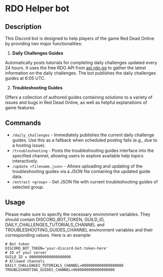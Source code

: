 # RDO Helper bot

## Description

This Discord bot is designed to help players of the game Red Dead Online by providing two major functionalities:

1. **Daily Challenges Guides**

Automatically posts tutorials for completing daily challenges updated every 24 hours. 
It uses the free RDO API from [api.rdo.gg](https://rdo.gg/api) to gather the latest information on the daily challenges. 
The bot publishes the daily challenges guides at 6:05 UTC.

2. **Troubleshooting Guides**

Offers a collection of authored guides containing solutions to a variety of issues and bugs in Red Dead Online, as well as helpful explanations of game features.

## Commands

* `/daily_challenges` - Immediately publishes the current daily challenge guides. Use this as a fallback when scheduled posting fails (e.g., due to a hosting issue).
* `/troubleshooting` - Posts the troubleshooting guides interface into the specified channel, allowing users to explore available help topics interactively.
* `/update <filename.json>` - Allows uploading and updating of the troubleshooting guides via a JSON file containing the updated guide data.
* `/extract <group>` - Get JSON file with current troubleshooting guides of selected group.

## Usage

Please make sure to specify the necessary environment variables. They should contain DISCORD_BOT_TOKEN, GUILD_ID,
DAILY_CHALLENGES_TUTORIALS_CHANNEL and TROUBLESHOOTING_GUIDES_CHANNEL environment variables and their corresponding values.
Here is an example:
```
# Bot token
DISCORD_BOT_TOKEN='your-discord-bot-token-here'
# ID of your server
GUILD_ID = 0000000000000000000
# Allowed channels
DAILY_CHALLENGES_TUTORIALS_CHANNEL=0000000000000000000
TROUBLESHOOTING_GUIDES_CHANNEL=0000000000000000000
```